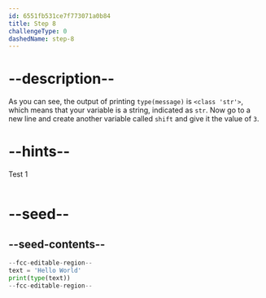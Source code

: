 ```yaml
---
id: 6551fb531ce7f773071a0b84
title: Step 8
challengeType: 0
dashedName: step-8
---
```


# --description--

As you can see, the output of printing `type(message)` is `<class 'str'>`, which means that your variable is a string, indicated as `str`.
Now go to a new line and create another variable called `shift` and give it the value of `3`.

# --hints--

Test 1

```js

```

# --seed--

## --seed-contents--

```py
--fcc-editable-region--
text = 'Hello World'
print(type(text))
--fcc-editable-region--
```

